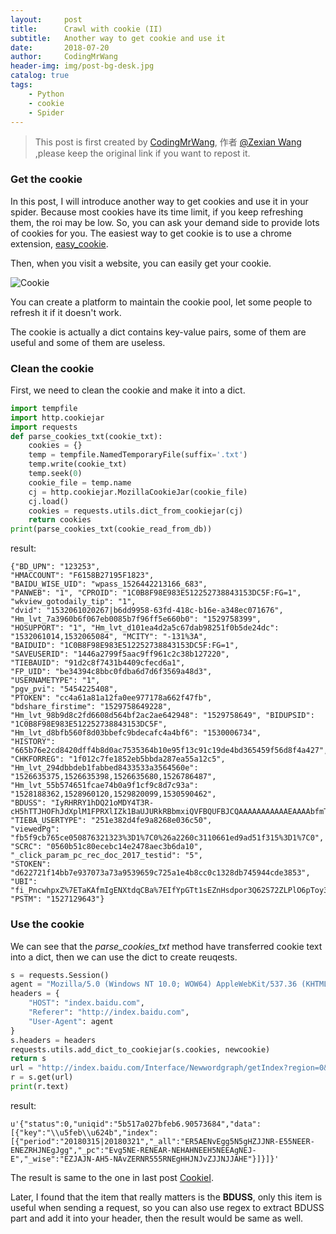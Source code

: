```yaml
---
layout:     post
title:      Crawl with cookie (II)
subtitle:   Another way to get cookie and use it
date:       2018-07-20
author:     CodingMrWang
header-img: img/post-bg-desk.jpg
catalog: true
tags:
    - Python
    - cookie
    - Spider
---
```



> This post is first created by [CodingMrWang](http://codingmrwang.github.io), 作者 [@Zexian Wang](http://github.com/codingmrwang) ,please keep the original link if you want to repost it.

### Get the cookie

In this post, I will introduce another way to get cookies and use it in your spider. Because most cookies have its time limit, if you keep refreshing them, the roi may be low. So, you can ask your demand side to provide lots of cookies for you. The easiest way to get cookie is to use a chrome extension, [easy_cookie](chrome://extensions/?id=dlkfglibdbdimhenhfmkffgapdjblici).

Then, when you visit a website, you can easily get your cookie.

![Cookie](https://ws3.sinaimg.cn/large/006tKfTcly1ftg9yssxwhj31kw0uf1ir.jpg)

You can create a platform to maintain the cookie pool, let some people to refresh it if it doesn't work.

The cookie is actually a dict contains key-value pairs, some of them are useful and some of them are useless. 

### Clean the cookie

First, we need to clean the cookie and make it into a dict. 

```python
import tempfile
import http.cookiejar
import requests
def parse_cookies_txt(cookie_txt):
    cookies = {}
    temp = tempfile.NamedTemporaryFile(suffix='.txt')
    temp.write(cookie_txt)
    temp.seek(0)
    cookie_file = temp.name
    cj = http.cookiejar.MozillaCookieJar(cookie_file)
    cj.load()
    cookies = requests.utils.dict_from_cookiejar(cj)
    return cookies
print(parse_cookies_txt(cookie_read_from_db))
```

result:

```
{"BD_UPN": "123253", 
"HMACCOUNT": "F6158B27195F1823", 
"BAIDU_WISE_UID": "wpass_1526442213166_683", 
"PANWEB": "1", "CPROID": "1C0B8F98E983E512252738843153DC5F:FG=1", 
"wkview_gotodaily_tip": "1", 
"dvid": "1532061020267|b6dd9958-63fd-418c-b16e-a348ec071676", "Hm_lvt_7a3960b6f067eb0085b7f96ff5e660b0": "1529758399", 
"HOSUPPORT": "1", "Hm_lvt_d101ea4d2a5c67dab98251f0b5de24dc": "1532061014,1532065084", "MCITY": "-131%3A", 
"BAIDUID": "1C0B8F98E983E512252738843153DC5F:FG=1", 
"SAVEUSERID": "1446a2799f5aac9ff961c2c38b127220", 
"TIEBAUID": "91d2c8f7431b4409cfecd6a1", 
"FP_UID": "be34394c8bbc0fdba6d7d6f3569a48d3", 
"USERNAMETYPE": "1", 
"pgv_pvi": "5454225408", 
"PTOKEN": "cc4a61a81a12fa0ee977178a662f47fb", 
"bdshare_firstime": "1529758649228", "Hm_lvt_98b9d8c2fd6608d564bf2ac2ae642948": "1529758649", "BIDUPSID": 
"1C0B8F98E983E512252738843153DC5F", 
"Hm_lvt_d8bfb560f8d03bbefc9bdecafc4a4bf6": "1530006734", 
"HISTORY": "665b76e2cd8420dff4b8d0ac7535364b10e95f13c91c19de4bd365459f56d8f4a427", 
"CHKFORREG": "1f012c7fe1852eb5bbda287ea55a12c5", "Hm_lvt_294dbbdeb1fabbed8433533a3564560e": "1526635375,1526635398,1526635680,1526786487", "Hm_lvt_55b574651fcae74b0a9f1cf9c8d7c93a": "1528188362,1528960120,1529820099,1530590462", 
"BDUSS": "IyRHRRY1hDQ21oMDY4T3R-cH5hTTJHOFhJdXplM1FPRXlIZk1BaUJURkRBbmxiQVFBQUFBJCQAAAAAAAAAAAEAAAAbfmTRQ29kaW5nTXJXYW5nAAAAAAAAAAAAAAAAAAAAAAAAAAAAAAAAAAAAAAAAAAAAAAAAAAAAAAAAAAAAAAAAAAAAAEN1UVtDdVFbY0", 
"TIEBA_USERTYPE": "251e382d4fe9a8268e036c50", 
"viewedPg": "fb5f9cb765ce050876321323%3D1%7C0%26a2260c3110661ed9ad51f315%3D1%7C0", 
"SCRC": "0560b51c80ecebc14e2478aec3b6da10", 
"_click_param_pc_rec_doc_2017_testid": "5", 
"STOKEN": "d622721f14bb7e937073a73a9539659c725a1e4b8cc0c1328db745944cde3853", 
"UBI": "fi_PncwhpxZ%7ETaKAfmIgENXtdqCBa%7EIfYpGTt1sEZnHsdpor3Q62S72ZLPlO6pToy3VsWQwl0r3rJpEzBHp", 
"PSTM": "1527129643"}
```

### Use the cookie

We can see that the _parse\_cookies\_txt_ method have transferred cookie text into a dict, then we can use the dict to create reuqests.

```python
s = requests.Session()
agent = "Mozilla/5.0 (Windows NT 10.0; WOW64) AppleWebKit/537.36 (KHTML, like Gecko) Chrome/45.0.2454.101 Safari/537.36"
headers = {
    "HOST": "index.baidu.com",
    "Referer": "http://index.baidu.com",
    "User-Agent": agent
}
s.headers = headers
requests.utils.add_dict_to_cookiejar(s.cookies, newcookie)
return s
url = "http://index.baidu.com/Interface/Newwordgraph/getIndex?region=0&startdate=20180315&enddate=20180321&wordlist%5B0%5D=%E5%BF%AB%E6%89%8B"
r = s.get(url)
print(r.text)

```

result:

```
u'{"status":0,"uniqid":"5b517a027bfeb6.90573684","data":[{"key":"\\u5feb\\u624b","index":[{"period":"20180315|20180321","_all":"ER5AENvEgg5N5gHZJJNR-E55NEER-ENEZRHJNEgJgg","_pc":"Evg5NE-RENEAR-NEHAHNEEH5NEEAgNEJ-E","_wise":"EZJAJN-AH5-NAvZERNR555RNEgHHJNJvZJJNJJAHE"}]}]}'
```

The result is same to the one in last post [CookieI](http://wangzexian.top/2018/07/14/Cookie/).

Later, I found that the item that really matters is the **BDUSS**, only this item is useful when sending a request, so you can also use regex to extract BDUSS part and add it into your header, then the result would be same as well.







